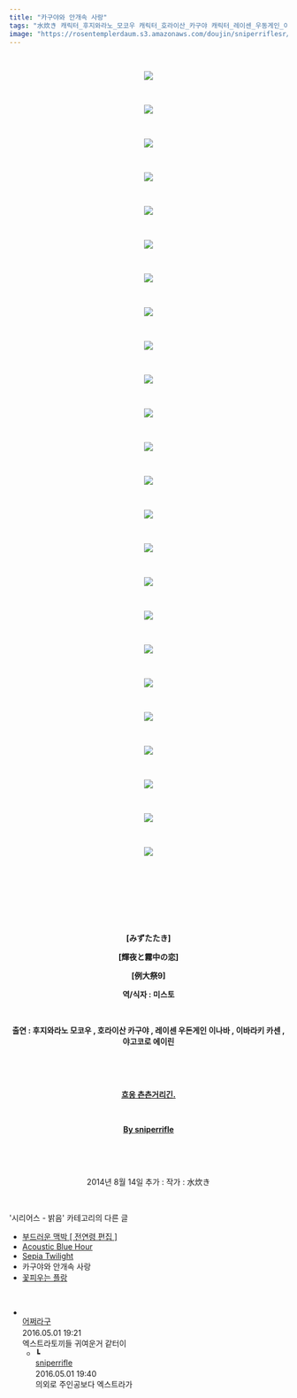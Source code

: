 ```yaml
---
title: "카구야와 안개속 사랑"
tags: "水炊き 캐릭터_후지와라노_모코우 캐릭터_호라이산_카구야 캐릭터_레이센_우동게인_이나바 캐릭터_이바라키_카센 캐릭터_야고코로_에이린 시리어스_밝음"
image: "https://rosentemplerdaum.s3.amazonaws.com/doujin/sniperriflesr/14/001.png"
---
```

<div class="article">
<p style="TEXT-ALIGN: center"> </p>
<p style="TEXT-ALIGN: center"><img src="{{ site.imgserver10 }}/sniperriflesr/14/001.png"/></p>
<p style="TEXT-ALIGN: center"> </p>
<p style="TEXT-ALIGN: center"><img src="{{ site.imgserver10 }}/sniperriflesr/14/002.png"/></p>
<p style="TEXT-ALIGN: center"> </p>
<p style="TEXT-ALIGN: center"><img src="{{ site.imgserver10 }}/sniperriflesr/14/003.png"/></p>
<p style="TEXT-ALIGN: center"> </p>
<p style="TEXT-ALIGN: center"><img src="{{ site.imgserver10 }}/sniperriflesr/14/004.png"/></p>
<p style="TEXT-ALIGN: center"> </p>
<p style="TEXT-ALIGN: center"><img src="{{ site.imgserver10 }}/sniperriflesr/14/005.png"/></p>
<p style="TEXT-ALIGN: center"> </p>
<p style="TEXT-ALIGN: center"><img src="{{ site.imgserver10 }}/sniperriflesr/14/006.png"/></p>
<p style="TEXT-ALIGN: center"> </p>
<p style="TEXT-ALIGN: center"><img src="{{ site.imgserver10 }}/sniperriflesr/14/007.png"/></p>
<p style="TEXT-ALIGN: center"> </p>
<p style="TEXT-ALIGN: center"><img src="{{ site.imgserver10 }}/sniperriflesr/14/008.png"/></p>
<p style="TEXT-ALIGN: center"> </p>
<p style="TEXT-ALIGN: center"><img src="{{ site.imgserver10 }}/sniperriflesr/14/009.png"/></p>
<p style="TEXT-ALIGN: center"> </p>
<p style="TEXT-ALIGN: center"><img src="{{ site.imgserver10 }}/sniperriflesr/14/010.png"/></p>
<p style="TEXT-ALIGN: center"> </p>
<p style="TEXT-ALIGN: center"><img src="{{ site.imgserver10 }}/sniperriflesr/14/011.png"/></p>
<p style="TEXT-ALIGN: center"> </p>
<p style="TEXT-ALIGN: center"><img src="{{ site.imgserver10 }}/sniperriflesr/14/012.png"/></p>
<p style="TEXT-ALIGN: center"> </p>
<p style="TEXT-ALIGN: center"><img src="{{ site.imgserver10 }}/sniperriflesr/14/013.png"/></p>
<p style="TEXT-ALIGN: center"> </p>
<p style="TEXT-ALIGN: center"><img src="{{ site.imgserver10 }}/sniperriflesr/14/014.png"/></p>
<p style="TEXT-ALIGN: center"> </p>
<p style="TEXT-ALIGN: center"><img src="{{ site.imgserver10 }}/sniperriflesr/14/015.png"/></p>
<p style="TEXT-ALIGN: center"> </p>
<p style="TEXT-ALIGN: center"><img src="{{ site.imgserver10 }}/sniperriflesr/14/016.png"/></p>
<p style="TEXT-ALIGN: center"> </p>
<p style="TEXT-ALIGN: center"><img src="{{ site.imgserver10 }}/sniperriflesr/14/017.png"/></p>
<p style="TEXT-ALIGN: center"> </p>
<p style="TEXT-ALIGN: center"><img src="{{ site.imgserver10 }}/sniperriflesr/14/018.png"/></p>
<p style="TEXT-ALIGN: center"> </p>
<p style="TEXT-ALIGN: center"><img src="{{ site.imgserver10 }}/sniperriflesr/14/019.png"/></p>
<p style="TEXT-ALIGN: center"> </p>
<p style="TEXT-ALIGN: center"><img src="{{ site.imgserver10 }}/sniperriflesr/14/020.png"/></p>
<p style="TEXT-ALIGN: center"> </p>
<p style="TEXT-ALIGN: center"><img src="{{ site.imgserver10 }}/sniperriflesr/14/021.png"/></p>
<p style="TEXT-ALIGN: center"> </p>
<p style="TEXT-ALIGN: center"><img src="{{ site.imgserver10 }}/sniperriflesr/14/022.png"/></p>
<p style="TEXT-ALIGN: center"> </p>
<p style="TEXT-ALIGN: center"><img src="{{ site.imgserver10 }}/sniperriflesr/14/023.png"/></p>
<p style="TEXT-ALIGN: center"> </p>
<p style="TEXT-ALIGN: center"><img src="{{ site.imgserver10 }}/sniperriflesr/14/024.png"/></p>
<p style="TEXT-ALIGN: center"> </p>
<p style="TEXT-ALIGN: center"> </p>
<p style="TEXT-ALIGN: center"> </p>
<p style="TEXT-ALIGN: center"><strong></strong> </p>
<p style="TEXT-ALIGN: center"><strong>[みずたたき]</strong></p>
<p style="TEXT-ALIGN: center"><strong>[輝夜と霧中の恋]</strong></p>
<p style="TEXT-ALIGN: center"><strong>[例大祭9]</strong></p>
<p style="TEXT-ALIGN: center"><strong>역/식자 : 미스토</strong></p>
<p style="TEXT-ALIGN: center"><strong></strong> </p>
<p style="TEXT-ALIGN: center"><strong>출연 : 후지와라노 모코우 , 호라이산 카구야 , 레이센 우돈게인 이나바 , 이바라키 카센 , 야고코로 에이린</strong></p>
<p style="TEXT-ALIGN: center"> </p>
<p style="TEXT-ALIGN: center"> </p>
<p style="TEXT-ALIGN: center"><strong><u>흐응 츤츤거리긴.</u></strong></p>
<p style="TEXT-ALIGN: center"><strong><u></u></strong> </p>
<p style="TEXT-ALIGN: center"><strong><u>By sniperrifle</u></strong></p>
<p style="TEXT-ALIGN: center"> </p>
<p style="TEXT-ALIGN: center"> </p>
<p style="TEXT-ALIGN: center">2014년 8월 14일 추가 : 작가 : 水炊き</p>
</div><br/>
<div class="another">
<p>'시리어스 - 밝음' 카테고리의 다른 글</p>
<ul>
<li><a href="/sniperriflesr_137">부드러운 맥박 [ 전연령 편집 ]</a></li>
<li><a href="/sniperriflesr_136">Acoustic Blue Hour</a></li>
<li><a href="/sniperriflesr_135">Sepia Twilight</a></li>
<li>카구야와 안개속 사랑</li>
<li><a href="/sniperriflesr_13">꽃피우는 플랑</a></li>
</ul>
</div><br/>
<div class="comment" id="commentListBlock_14" style="display:block"><ul><li class="firstCmt"><div class="opinionListMenu">
<div class="icon"><img alt="" class="myicon" src="http://cfile236.uf.daum.net/M21x21/1735654A4F377597403189"/></div>
<div class="fl">
<a class="bold" href="http://blog.daum.net/hapi356" target="_blank">어쩌라구 </a>
<div style="width: 1px; height: 1px; overflow: hidden; visibility: hidden; border:1px solid red">
<span id="uname7280" style="display:none;">어쩌라구</span>
<span id="pwd7280" style="display:none;"></span>
<span id="emailblog7280" name="http://blog.daum.net/hapi356" style="display:none;"></span>
<span id="open7280" style="display:none">Y</span>
</div>
</div>
<div class="sDateTime">2016.05.01 19:21</div>
</div>
<div class="cont" id="Text7280">엑스트라토끼들 귀여운거 같터이</div>
<div class="contReArea" id="inWrite7280" style="display:none;"></div>
<ul><li class="secondCmt"><div class="opinionListMenuRe" id="parent_7280">
<div class="reIcon">┗</div>
<div class="icon"><img alt="" class="myicon" src="http://cfile217.uf.daum.net/M21x21/23254B425446251B1045FF"/></div>
<div class="fl">
<a class="bold" href="http://blog.daum.net/sniperriflesr" target="_blank">sniperrifle </a>
<div style="width: 1px; height: 1px; overflow: hidden; visibility: hidden; border:1px solid red">
<span id="uname7285" style="display:none;">sniperrifle</span>
<span id="pwd7285" style="display:none;"></span>
<span id="emailblog7285" name="http://blog.daum.net/sniperriflesr" style="display:none;"></span>
<span id="open7285" style="display:none">Y</span>
</div>
</div>
<div class="sDateTime">2016.05.01 19:40</div>
</div>
<div class="contRe" id="Text7285">의외로 주인공보다 엑스트라가</div>
<div class="contReReArea" id="inWrite7285" style="display:none;"></div>
</li></ul></li></ul>
</div><br/>
<br/>
<p id="refer"></p>
<br/>
